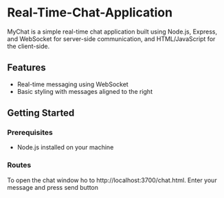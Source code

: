 # Real-Time-Chat-Application
MyChat is a simple real-time chat application built using Node.js, Express, and WebSocket for server-side communication, and HTML/JavaScript for the client-side.

## Features

- Real-time messaging using WebSocket
- Basic styling with messages aligned to the right

## Getting Started
### Prerequisites

- Node.js installed on your machine

### Routes
To open the chat window ho to http://localhost:3700/chat.html. Enter your message and press send button
